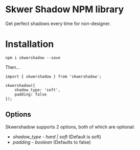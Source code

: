# Skwer Shadow NPM library

Get perfect shadows every time for non-designer.

# Installation

`npm i skwershadow --save`

Then...

```
import { skwershadow } from 'skwershadow';

skwershadow({
    shadow_type: 'soft',
    padding: false
});
```

## Options

Skwershadow supports 2 options, both of which are optional:

- _shadow_type_ - _hard | soft_ (Default is soft)
- _padding_ - _boolean_ (Defaults to false)
